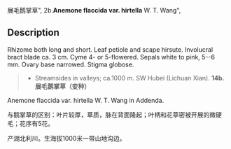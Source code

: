 展毛鹅掌草",
2b.**Anemone flaccida var. hirtella** W. T. Wang",

## Description
Rhizome both long and short. Leaf petiole and scape hirsute. Involucral bract blade ca. 3 cm. Cyme 4- or 5-flowered. Sepals white to pink, 5--6 mm. Ovary base narrowed. Stigma globose.

> * Streamsides in valleys; ca.1000 m. SW Hubei (Lichuan Xian).
**14b.展毛鹅掌草（变种）**

Anemone flaccida var. hirtella W. T. Wang in Addenda.

与鹅掌草的区别：叶片较厚，草质，脉在背面隆起；叶柄和花葶密被开展的微硬毛；花序有5花。

产湖北利川。生海拔1000米一带山地沟边。
